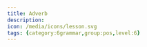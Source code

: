 ```yaml
---
title: Adverb
description: 
icon: /media/icons/lesson.svg
tags: {category:6grammar,group:pos,level:6}
---
```


